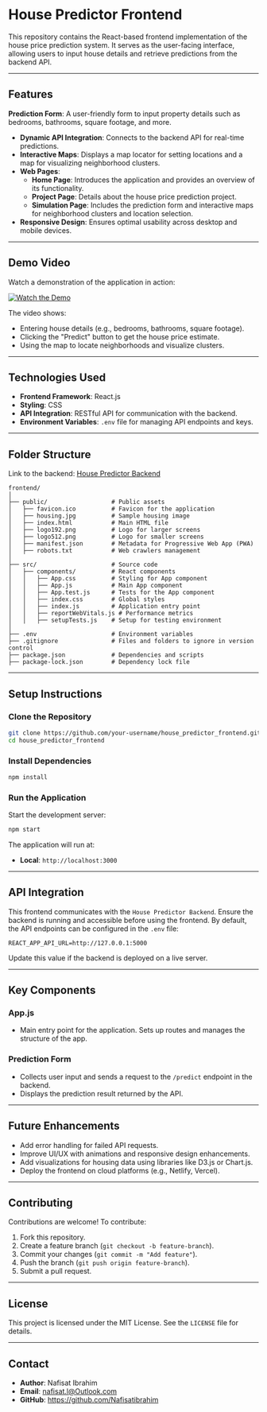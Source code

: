 
# **House Predictor Frontend**

This repository contains the React-based frontend implementation of the house price prediction system. It serves as the user-facing interface, allowing users to input house details and retrieve predictions from the backend API.

---

## **Features**
 **Prediction Form**: A user-friendly form to input property details such as bedrooms, bathrooms, square footage, and more.
- **Dynamic API Integration**: Connects to the backend API for real-time predictions.
- **Interactive Maps**: Displays a map locator for setting locations and a map for visualizing neighborhood clusters.
- **Web Pages**:
  - **Home Page**: Introduces the application and provides an overview of its functionality.
  - **Project Page**: Details about the house price prediction project.
  - **Simulation Page**: Includes the prediction form and interactive maps for neighborhood clusters and location selection.
- **Responsive Design**: Ensures optimal usability across desktop and mobile devices.

---

## **Demo Video**

Watch a demonstration of the application in action:

[![Watch the Demo](https://img.youtube.com/vi/<VIDEO_ID>/0.jpg)](https://youtu.be/<VIDEO_ID>)

The video shows:
- Entering house details (e.g., bedrooms, bathrooms, square footage).
- Clicking the "Predict" button to get the house price estimate.
- Using the map to locate neighborhoods and visualize clusters.


---

## **Technologies Used**
- **Frontend Framework**: React.js
- **Styling**: CSS
- **API Integration**: RESTful API for communication with the backend.
- **Environment Variables**: `.env` file for managing API endpoints and keys.

---

## **Folder Structure**

Link to the backend: [House Predictor Backend](https://github.com/Nafisatibrahim/house_predictor_backend)

```
frontend/
│
├── public/                  # Public assets
│   ├── favicon.ico          # Favicon for the application
│   ├── housing.jpg          # Sample housing image
│   ├── index.html           # Main HTML file
│   ├── logo192.png          # Logo for larger screens
│   ├── logo512.png          # Logo for smaller screens
│   ├── manifest.json        # Metadata for Progressive Web App (PWA)
│   ├── robots.txt           # Web crawlers management
│
├── src/                     # Source code
│   ├── components/          # React components
│   │   ├── App.css          # Styling for App component
│   │   ├── App.js           # Main App component
│   │   ├── App.test.js      # Tests for the App component
│   │   ├── index.css        # Global styles
│   │   ├── index.js         # Application entry point
│   │   ├── reportWebVitals.js # Performance metrics
│   │   ├── setupTests.js    # Setup for testing environment
│
├── .env                     # Environment variables
├── .gitignore               # Files and folders to ignore in version control
├── package.json             # Dependencies and scripts
├── package-lock.json        # Dependency lock file
```

---

## **Setup Instructions**

### **Clone the Repository**
```bash
git clone https://github.com/your-username/house_predictor_frontend.git
cd house_predictor_frontend
```

### **Install Dependencies**
```bash
npm install
```

### **Run the Application**
Start the development server:
```bash
npm start
```

The application will run at:
- **Local**: `http://localhost:3000`

---

## **API Integration**
This frontend communicates with the `House Predictor Backend`. Ensure the backend is running and accessible before using the frontend. By default, the API endpoints can be configured in the `.env` file:
```
REACT_APP_API_URL=http://127.0.0.1:5000
```

Update this value if the backend is deployed on a live server.

---

## **Key Components**

### **App.js**
- Main entry point for the application. Sets up routes and manages the structure of the app.

### **Prediction Form**
- Collects user input and sends a request to the `/predict` endpoint in the backend.
- Displays the prediction result returned by the API.

---

## **Future Enhancements**
- Add error handling for failed API requests.
- Improve UI/UX with animations and responsive design enhancements.
- Add visualizations for housing data using libraries like D3.js or Chart.js.
- Deploy the frontend on cloud platforms (e.g., Netlify, Vercel).

---

## **Contributing**
Contributions are welcome! To contribute:
1. Fork this repository.
2. Create a feature branch (`git checkout -b feature-branch`).
3. Commit your changes (`git commit -m "Add feature"`).
4. Push the branch (`git push origin feature-branch`).
5. Submit a pull request.

---

## **License**
This project is licensed under the MIT License. See the `LICENSE` file for details.

---

## **Contact**
- **Author**: Nafisat Ibrahim
- **Email**: nafisat.l@Outlook.com
- **GitHub**: https://github.com/Nafisatibrahim
